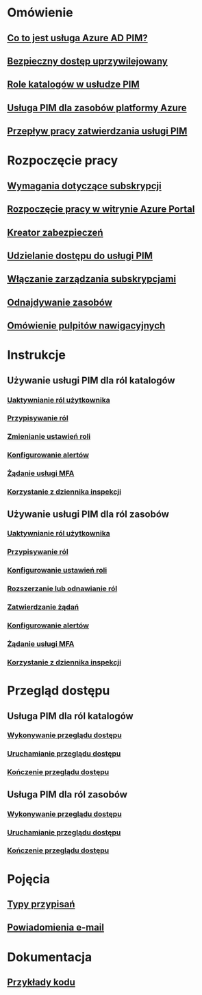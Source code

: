 # Omówienie
## [Co to jest usługa Azure AD PIM?](pim-configure.md)
## [Bezpieczny dostęp uprzywilejowany](../users-groups-roles/directory-admin-roles-secure.md?toc=%2fazure%2factive-directory%2fprivileged-identity-management%2ftoc.json)
## [Role katalogów w usłudze PIM](pim-roles.md)
## [Usługa PIM dla zasobów platformy Azure](azure-pim-resource-rbac.md)
## [Przepływ pracy zatwierdzania usługi PIM](azure-ad-pim-approval-workflow.md)

# Rozpoczęcie pracy
## [Wymagania dotyczące subskrypcji](subscription-requirements.md)
## [Rozpoczęcie pracy w witrynie Azure Portal](pim-getting-started.md)
## [Kreator zabezpieczeń](pim-security-wizard.md)
## [Udzielanie dostępu do usługi PIM](pim-how-to-give-access-to-pim.md)
## [Włączanie zarządzania subskrypcjami](pim-resource-roles-enable-subscription-management.md)
## [Odnajdywanie zasobów](pim-resource-roles-discover-resources.md)
## [Omówienie pulpitów nawigacyjnych](pim-resource-roles-overview-dashboards.md)

# Instrukcje
## Używanie usługi PIM dla ról katalogów
### [Uaktywnianie ról użytkownika](pim-how-to-activate-role.md)
### [Przypisywanie ról](pim-how-to-add-role-to-user.md)
### [Zmienianie ustawień roli](pim-how-to-change-default-settings.md)
### [Konfigurowanie alertów](pim-how-to-configure-security-alerts.md)
### [Żądanie usługi MFA](pim-how-to-require-mfa.md)
### [Korzystanie z dziennika inspekcji](pim-how-to-use-audit-log.md)
## Używanie usługi PIM dla ról zasobów
### [Uaktywnianie ról użytkownika](pim-resource-roles-activate-your-roles.md)
### [Przypisywanie ról](pim-resource-roles-assign-roles.md)
### [Konfigurowanie ustawień roli](pim-resource-roles-configure-role-settings.md)
### [Rozszerzanie lub odnawianie ról](pim-resource-roles-renew-extend.md)
### [Zatwierdzanie żądań](pim-resource-roles-approval-workflow.md)
### [Konfigurowanie alertów](pim-resource-roles-configure-alerts.md)
### [Żądanie usługi MFA](pim-resource-roles-require-mfa.md)
### [Korzystanie z dziennika inspekcji](pim-resource-roles-use-the-audit-log.md)

# Przegląd dostępu
## Usługa PIM dla ról katalogów
### [Wykonywanie przeglądu dostępu](pim-how-to-perform-security-review.md)
### [Uruchamianie przeglądu dostępu](pim-how-to-start-security-review.md)
### [Kończenie przeglądu dostępu](pim-how-to-complete-review.md)
## Usługa PIM dla ról zasobów
### [Wykonywanie przeglądu dostępu](pim-resource-roles-perform-access-review.md)
### [Uruchamianie przeglądu dostępu](pim-resource-roles-start-access-review.md)
### [Kończenie przeglądu dostępu](pim-resource-roles-complete-access-review.md)

# Pojęcia
## [Typy przypisań](pim-resource-roles-eligible-visibility.md)
## [Powiadomienia e-mail](pim-email-notifications.md)

# Dokumentacja
## [Przykłady kodu](https://azure.microsoft.com/resources/samples/?service=active-directory)
